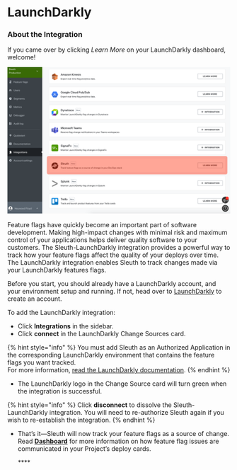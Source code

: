 # LaunchDarkly



### About the Integration  

If you came over by clicking _Learn More_ on your LaunchDarkly dashboard, welcome! 

![](../.gitbook/assets/sleuth-on-ld-integrations%20%281%29.png)

Feature flags have quickly become an important part of software development. Making high-impact changes with minimal risk and maximum control of your applications helps deliver quality software to your customers. The Sleuth-LaunchDarkly integration provides a powerful way to track how your feature flags affect the quality of your deploys over time. The LaunchDarkly integration enables Sleuth to track changes made via your LaunchDarkly features flags.

Before you start, you should already have a LaunchDarkly account, and your environment setup and running. If not, head over to [LaunchDarkly](https://app.launchdarkly.com/) to create an account. 

To add the LaunchDarkly integration:

* Click **Integrations** in the sidebar.
* Click **connect** in the LaunchDarkly Change Sources card.

{% hint style="info" %}
You must add Sleuth as an Authorized Application in the corresponding LaunchDarkly environment that contains the feature flags you want tracked.  
For more information, [read the LaunchDarkly documentation](https://docs.launchdarkly.com/integrations/oauth).
{% endhint %}

* The LaunchDarkly logo in the Change Source card will turn green when the integration is successful. 

{% hint style="info" %}
Click **disconnect** to dissolve the Sleuth-LaunchDarkly integration. You will need to re-authorize Sleuth again if you wish to re-establish the integration.
{% endhint %}

* That’s it—Sleuth will now track your feature flags as a source of change. Read [**Dashboard**]() for more information on how feature flag issues are communicated in your Project’s deploy cards. 

  \*\*\*\*

